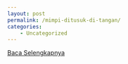```yaml
---
layout: post
permalink: /mimpi-ditusuk-di-tangan/
categories:
    - Uncategorized
---
```


[Baca Selengkapnya](/07)